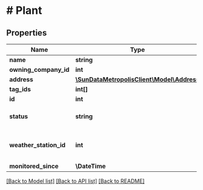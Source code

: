 # # Plant

## Properties

Name | Type | Description | Notes
------------ | ------------- | ------------- | -------------
**name** | **string** |  |
**owning_company_id** | **int** |  | [optional]
**address** | [**\SunDataMetropolisClient\Model\Address**](Address.md) |  | [optional]
**tag_ids** | **int[]** |  | [optional]
**id** | **int** |  |
**status** | **string** | The plant status as a string | [optional]
**weather_station_id** | **int** | The ID of the nearest weather station | [optional]
**monitored_since** | **\DateTime** |  | [optional]

[[Back to Model list]](../../README.md#models) [[Back to API list]](../../README.md#endpoints) [[Back to README]](../../README.md)

